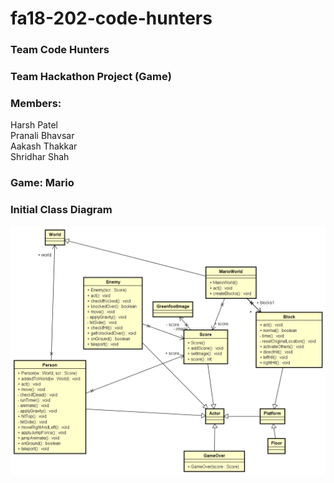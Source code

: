 # fa18-202-code-hunters

### Team Code Hunters
  
### Team Hackathon Project (Game)  
  
### Members:

 Harsh Patel  
 Pranali Bhavsar  
 Aakash Thakkar  
 Shridhar Shah   
  
  
### Game: Mario  
  
### Initial Class Diagram
![alt text](https://github.com/nguyensjsu/fa18-202-code-hunters/blob/master/Diagrams/Initial%20Class%20Diagram.png)
